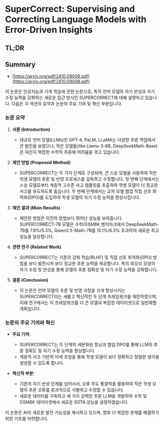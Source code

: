 # SuperCorrect: Supervising and Correcting Language Models with Error-Driven Insights
## TL;DR
## Summary
- [https://arxiv.org/pdf/2410.09008.pdf](https://arxiv.org/pdf/2410.09008.pdf)

이 논문은 인공지능과 기계 학습에 관한 논문으로, 특히 언어 모델의 자기 반성과 자기 수정 능력을 강화하는 새로운 접근 방식인 SUPERCORRECT에 대해 설명하고 있습니다. 다음은 각 섹션의 요약과 논문의 주요 기여 및 혁신 부분입니다.

### 논문 요약

1. **서론 (Introduction)**
   - 대규모 언어 모델(LLMs)인 GPT-4, PaLM, LLaMA는 다양한 추론 작업에서 큰 발전을 보였으나, 작은 모델들(like Llama-3-8B, DeepSeekMath-Base)은 여전히 복잡한 수학적 추론에 어려움을 겪고 있습니다.

2. **제안 방법 (Proposed Method)**
   - SUPERCORRECT는 두 가지 단계로 구성되며, 큰 스승 모델을 사용하여 작은 학생 모델의 추론 및 반영 프로세스를 감독하고 수정합니다. 첫 번째 단계에서는 스승 모델로부터 계층적 고수준 사고 템플릿을 추출하여 학생 모델이 더 정교한 사고를 유도하도록 돕습니다. 두 번째 단계에서는 교차 모델 협업 직접 선호 최적화(DPO)를 도입하여 학생 모델의 자기 수정 능력을 향상시킵니다.

3. **메인 결과 (Main Results)**
   - 제안된 방법은 이전의 방법보다 뛰어난 성능을 보여줍니다. SUPERCORRECT-7B 모델은 수학/GSM8K 벤치마크에서 DeepSeekMath-7B를 7.8%/5.3%, Qwen2.5-Math-7B를 15.1%/6.3% 초과하여 새로운 최고 성능을 달성합니다.

4. **관련 연구 (Related Work)**
   - SUPERCORRECT는 기존의 강화 학습(RLHF) 및 직접 선호 최적화(DPO) 방법을 보다 발전시켜 보다 정교한 추론 능력을 제공합니다. 특히 회오리 모양의 자기 수정 및 반성을 통해 모델의 추론 정확성 및 자기 수정 능력을 강화합니다.

5. **결론 (Conclusion)**
   - 이 논문은 언어 모델의 추론 및 반영 과정을 크게 향상시키는 SUPERCORRECT라는 새롭고 혁신적인 두 단계 프레임워크를 제안하였으며, 미래 연구에서는 이 프레임워크를 더 큰 모델과 복잡한 데이터셋으로 일반화할 계획입니다.

### 논문의 주요 기여와 혁신

- **주요 기여**: 
  - SUPERCORRECT는 두 단계의 세분화된 튜닝과 협업 DPO를 통해 LLM의 추론 정확도 및 자기 수정 능력을 향상합니다.
  - 계층적 사고 기반의 미세 조정을 통해 학생 모델이 보다 정확하고 정밀한 생각을 생성할 수 있도록 합니다.
  
- **혁신적 부분**: 
  - 기존의 자기 반성 단계를 넘어서서, 오류 주도 통찰력을 활용하여 작은 학생 모델의 추론 오류를 효과적으로 식별하고 수정할 수 있습니다.
  - 새로운 데이터를 구축하고 세 가지 강력한 추론 LLM을 개발하여 수학 및 GSM8K 데이터셋에서 새로운 SOTA 성능을 설정하였습니다.

이 논문은 AI의 새로운 발전 가능성을 제시하고 있으며, 향후 더 복잡한 문제를 해결하기 위한 기초를 마련합니다.